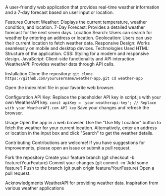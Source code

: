A user-friendly web application that provides real-time weather information and a 7-day forecast based on user input or location.

Features
Current Weather: Displays the current temperature, weather condition, and location.
7-Day Forecast: Provides a detailed weather forecast for the next seven days.
Location Search: Users can search for weather by entering an address or location.
Geolocation: Users can use their current location to fetch weather data.
Responsive Design: Works seamlessly on mobile and desktop devices.
Technologies Used
HTML: Structure of the application.
CSS: Styling for a modern and responsive design.
JavaScript: Client-side functionality and API interaction.
WeatherAPI: Provides weather data through API calls.

Installation
Clone the repository:
``git clone https://github.com/yourusername/weather-app.git
cd weather-app``

Open the index.html file in your favorite web browser.

Configuration
API Key: Replace the placeholder API key in script.js with your own WeatherAPI key.
``const apiKey = 'your-weatherapi-key'; // Replace with your WeatherAPI.com API key``
Save your changes and refresh the browser.

Usage
Open the app in a web browser.
Use the "Use My Location" button to fetch the weather for your current location.
Alternatively, enter an address or location in the input box and click "Search" to get the weather details.

Contributing
Contributions are welcome! If you have suggestions for improvements, please open an issue or submit a pull request.

Fork the repository
Create your feature branch (git checkout -b feature/YourFeature)
Commit your changes (git commit -m 'Add some feature')
Push to the branch (git push origin feature/YourFeature)
Open a pull request.

Acknowledgments
WeatherAPI for providing weather data.
Inspiration from various weather applications

